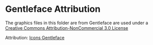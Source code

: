 Gentleface Attribution
======================

The graphics files in this folder are from Gentleface are used under a
[Creative Commons Attribution-NonCommercial 3.0 License](http://creativecommons.org/licenses/by-nc/3.0/)


Attribution:  [Icons Gentleface](http://gentleface.com/free_icon_set.html)